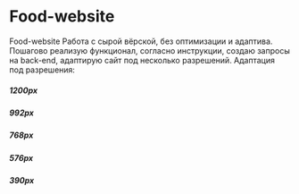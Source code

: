 # Food-website
Food-website
Работа с сырой вёрской, без оптимизации и адаптива. 
Пошагово реализую функционал, согласно инструкции, создаю запросы на back-end, адаптирую сайт под несколько разрешений.
Адаптация под разрешения:
##### 1200px
##### 992px
##### 768px
##### 576px
##### 390px
